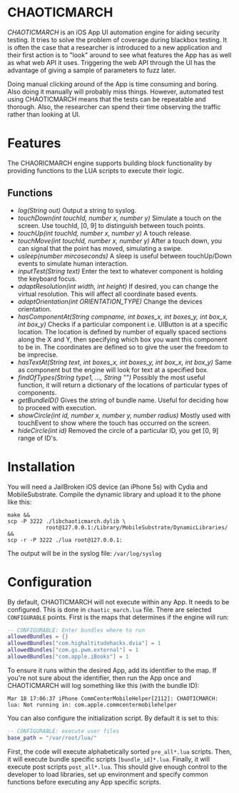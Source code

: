 # CHAOTICMARCH
_CHAOTICMARCH_ is an iOS App UI automation engine for aiding security testing. It tries to solve the problem of coverage during blackbox testing. It is often the case that a researcher is introduced to a new application and their first action is to "look" around to see what features the App has as well as what web API it uses. Triggering the web API through the UI has the advantage of giving a sample of parameters to fuzz later.

Doing manual clicking around of the App is time consuming and boring. Also doing it manually will probably miss things. However, automated test using CHAOTICMARCH means that the tests can be repeatable and thorough. Also, the researcher can spend their time observing the traffic rather than looking at UI.

# Features
The CHAORICMARCH engine supports building block functionality by providing functions to the LUA scripts to execute their logic.

## Functions
* _log(String out)_ Output a string to syslog.
* _touchDown(int touchId, number x, number y)_ Simulate a touch on the screen. Use touchId, [0, 9] to distinguish between touch points.
* _touchUp(int touchId, number x, number y)_ A touch release.
* _touchMove(int touchId, number x, number y)_ After a touch down, you can signal that the point has moved, simulating a swipe.
* _usleep(number mircoseconds)_ A sleep is useful between touchUp/Down events to simulate human interaction.
* _inputTest(String text)_ Enter the text to whatever component is holding the keyboard focus.
* _adaptResolution(int width, int height)_ If desired, you can change the virtual resolution. This will affect all coordinate based events.
* _adaptOrientation(int ORIENTATION_TYPE)_ Change the devices orientation.
* _hasComponentAt(String compname, int boxes_x, int boxes_y, int box_x, int box_y)_ Checks if a particular component i.e. UIButton is at a specific location. The location is defined by number of equally spaced sections along the X and Y, then specifying which box you want this component to be in. The coordinates are defined so to give the user the freedom to be imprecise. 
* _hasTextAt(String text, int boxes_x, int boxes_y, int box_x, int box_y)_ Same as component but the engine will look for text at a specified box.
* _findOfTypes(String type1, ..., String "")_ Possibly the most useful function, it will return a dictionary of the locations of particular types of components.
* _getBundleID()_ Gives the string of bundle name. Useful for deciding how to proceed with execution.
* _showCircle(int id, number x, number y, number radius)_ Mostly used with touchEvent to show where the touch has occurred on the screen.
* _hideCircle(int id)_ Removed the circle of a particular ID, you get [0, 9] range of ID's.

# Installation

You will need a JailBroken iOS device (an iPhone 5s) with Cydia and MobileSubstrate. Compile the dynamic library and upload it to the phone like this:

```
make && 
scp -P 3222 ./libchaoticmarch.dylib \
            root@127.0.0.1:/Library/MobileSubstrate/DynamicLibraries/ && 
scp -r -P 3222 ./lua root@127.0.0.1:
```

The output will be in the syslog file: `/var/log/syslog`

# Configuration
By default, CHAOTICMARCH will not execute within any App. It needs to be configured. This is done in `chaotic_march.lua` file. There are selected `CONFIGURABLE` points. First is the maps that determines if the engine will run:

```lua
-- CONFIGURABLE: Enter bundles where to run
allowedBundles = {}
allowedBundles["com.highaltitudehacks.dvia"] = 1
allowedBundles["com.gs.pwm.external"] = 1
allowedBundles["com.apple.iBooks"] = 1
```

To ensure it runs within the desired App, add its identifier to the map. If you're not sure about the identifier, then run the App once and CHAOTICMARCH will log something like this (with the bundle ID):

```
Mar 18 17:06:37 iPhone CommCenterMobileHelper[2112]: CHAOTICMARCH: lua: Not running in: com.apple.commcentermobilehelper
```

You can also configure the initialization script. By default it is set to this:

```lua
-- CONFIGURABLE: execute user files
base_path = "/var/root/lua/"
```

First, the code will execute alphabetically sorted `pre_all*.lua` scripts. Then, it will execute bundle specific scripts `[bundle_id]*.lua`. Finally, it will execute post scripts `post_all*.lua`. This should give enough control to the developer to load libraries, set up environment and specify common functions before executing any App specific scripts. 